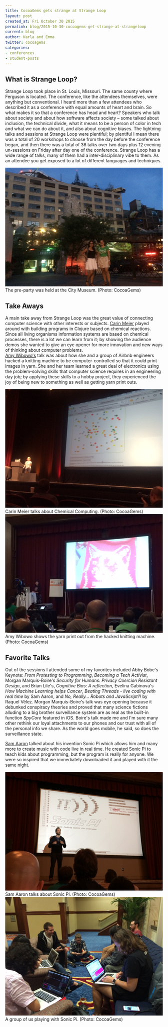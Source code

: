 ```yaml
---
title: CocoaGems gets strange at Strange Loop
layout: post
created_at: Fri October 30 2015
permalink: blog/2015-10-30-cocoagems-get-strange-at-strangeloop
current: blog
author: Karla and Emma
twitter: cocoagems
categories: 
- conferences
- student-posts
---
```

## What is Strange Loop?

Strange Loop took place in St. Louis, Missouri. The same county where Ferguson is located. The conference, like the attendees themselves, were anything but conventional. I heard more than a few attendees who described it as a conference with equal amounts of heart and brain. So what makes it so that a conference has head and heart? Speakers who talk about society and about how software affects society – some talked about inclusion, the technical divide, what it means to be a person of color in tech and what we can do about it, and also about cognitive biases. The lightning talks and sessions at Strange Loop were plentiful; by plentiful I mean there was a total of 20 workshops to choose from the day before the conference began, and then there was a total of 36 talks over two days plus 12 evening un-sessions on Friday after day one of the conference. Strange Loop has a wide range of talks, many of them had a inter-disciplinary vibe to them. As an attendee you get exposed to a lot of different languages and techniques.

<img src="/img/blog/2015/CG_SL_preparty.JPG" alt="Team CocoaGems">
<div class="image-credits">The pre-party was held at the City Museum. (Photo: CocoaGems)</div>

## Take Aways

A main take away from Strange Loop was the great value of connecting computer science with other interests or subjects. [Carin Meier](http://www.thestrangeloop.com/2015/unconventional-programming-with-chemical-computing.html) played around with building programs in Clojure based on chemical reactions. Since all living organisms information systems are based on chemical processes, there is a lot we can learn from it; by showing the audience demos she wanted to give an eye opener for more innovation and new ways of thinking about computer problems.  
[Amy Wibowo's](http://www.thestrangeloop.com/2015/sweaters-as-a-service.html) talk was about how she and a group of Airbnb engineers hacked a knitting machine to be computer-controlled so that it could print images in yarn. She and her team learned a great deal of electronics using the problem-solving skills that computer science requires in an engineering day job; by applying these skills to a hobby project, they experienced the joy of being new to something as well as getting yarn print outs.

<img src="/img/blog/2015/CG_SL_chemical.JPG" alt="Team CocoaGems">
<div class="image-credits"> Carin Meier talks about Chemical Computing. (Photo: CocoaGems)</div>

<img src="/img/blog/2015/CG_SL_knitting.JPG" alt="Team CocoaGems">
<div class="image-credits">Amy Wibowo shows the yarn print out from the hacked knitting machine. (Photo: CocoaGems)</div>

## Favorite Talks

Out of the sessions I attended some of my favorites included Abby Bobe's Keynote: *From Protesting to Programming*, *Becoming a Tech Activist*, Morgan Marquis-Boire's *Security for Humans: Privacy Coercion Resistant Design*, and Brian Lile's, *Cognitive Bias: A reflection*, Evelina Gabinova's *How Machine Learning helps Cancer*, *Beating Threads - live coding with real time* by
Sam Aaron, and *No, Really... Robots and JavaScript?!* by Raquel Vélez. Morgan Marquis-Boire's talk was eye opening because it debunked conspiracy theories and proved that many science fictions alluding to a big brother surveillance system are as real as the built-in function *SpyCore* featured in iOS. Boire's talk made me and I'm sure many other rethink our loyal attachments to our phones and our trust with all of the personal info we share. As the world goes mobile, he said, so does the surveillance state.

[Sam Aaron](http://www.thestrangeloop.com/2015/beating-threads---live-coding-with-real-time.html) talked about his invention Sonic Pi which allows him and many more to create music with code live in real time. He created Sonic Pi to teach kids about programming, but the program is really for anyone. We were so inspired that we immediately downloaded it and played with it the same night.

<img src="/img/blog/2015/CG_SL_SonicPi.JPG" alt="Team CocoaGems">
<div class="image-credits"> Sam Aaron talks about Sonic Pi. (Photo: CocoaGems)</div>

<img src="/img/blog/2015/CG_SL_SonicPiPlay.JPG" alt="Team CocoaGems">
<div class="image-credits"> A group of us playing with Sonic Pi. (Photo: CocoaGems)</div>

